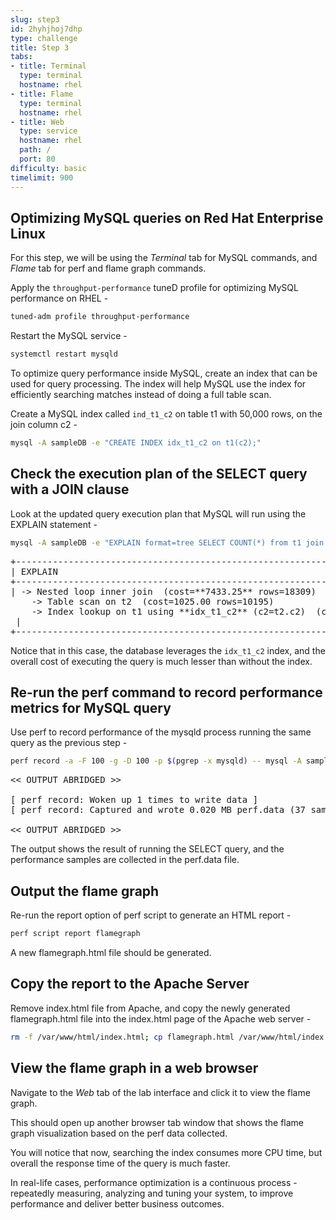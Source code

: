 ```yaml
---
slug: step3
id: 2hyhjhoj7dhp
type: challenge
title: Step 3
tabs:
- title: Terminal
  type: terminal
  hostname: rhel
- title: Flame
  type: terminal
  hostname: rhel
- title: Web
  type: service
  hostname: rhel
  path: /
  port: 80
difficulty: basic
timelimit: 900
---
```

## Optimizing MySQL queries on Red Hat Enterprise Linux

For this step, we will be using the *Terminal* tab for MySQL commands, and *Flame* tab for perf and flame graph commands.

Apply the `throughput-performance` tuneD profile for optimizing MySQL performance on RHEL -

```bash
tuned-adm profile throughput-performance
```

Restart the MySQL service -

```bash
systemctl restart mysqld
```

To optimize query performance inside MySQL, create an index that can be used for query processing. The index will help MySQL use the index for efficiently searching matches instead of doing a full table scan.

Create a MySQL index called `ind_t1_c2` on table t1 with 50,000 rows, on the join column c2 -

```bash
mysql -A sampleDB -e "CREATE INDEX idx_t1_c2 on t1(c2);"
```

## Check the execution plan of the SELECT query with a JOIN clause

Look at the updated query execution plan that MySQL will run using the EXPLAIN statement -

```bash
mysql -A sampleDB -e "EXPLAIN format=tree SELECT COUNT(*) from t1 join t2 on t1.c2 = t2.c2;"
```

<pre class="file">
+-----------------------------------------------------------------------------------------------------------------------------------------------------------------------------------+
| EXPLAIN                                                                                                                                                                           |
+-----------------------------------------------------------------------------------------------------------------------------------------------------------------------------------+
| -> Nested loop inner join  (cost=**7433.25** rows=18309)
    -> Table scan on t2  (cost=1025.00 rows=10195)
    -> Index lookup on t1 using **idx_t1_c2** (c2=t2.c2)  (cost=0.45 rows=2)
 |
+-----------------------------------------------------------------------------------------------------------------------------------------------------------------------------------+
</pre>

Notice that in this case, the database leverages the `idx_t1_c2` index, and the overall cost of executing the query is much lesser than without the index.

## Re-run the perf command to record performance metrics for MySQL query

Use perf to record performance of the mysqld process running the same query as the previous step -

```bash
perf record -a -F 100 -g -D 100 -p $(pgrep -x mysqld) -- mysql -A sampleDB -e "SELECT COUNT(*) from t1 join t2 on t1.c2 = t2.c2;"
```

<pre class="file">
<< OUTPUT ABRIDGED >>

[ perf record: Woken up 1 times to write data ]
[ perf record: Captured and wrote 0.020 MB perf.data (37 samples) ]

<< OUTPUT ABRIDGED >>
</pre>

The output shows the result of running the SELECT query, and the performance samples are collected in the perf.data file.

## Output the flame graph

Re-run the report option of perf script to generate an HTML report -

```bash
perf script report flamegraph
```

A new flamegraph.html file should be generated.

## Copy the report to the Apache Server

Remove index.html file from Apache, and copy the newly generated flamegraph.html file into the index.html page of the Apache web server -

```bash
rm -f /var/www/html/index.html; cp flamegraph.html /var/www/html/index.html
```

## View the flame graph in a web browser

Navigate to the *Web* tab of the lab interface and click it to view the flame graph.

This should open up another browser tab window that shows the flame graph visualization based on the perf data collected.

You will notice that now, searching the index consumes more CPU time, but overall the response time of the query is much faster.

In real-life cases, performance optimization is a continuous process - repeatedly measuring, analyzing and tuning your system, to improve performance and deliver better business outcomes.
